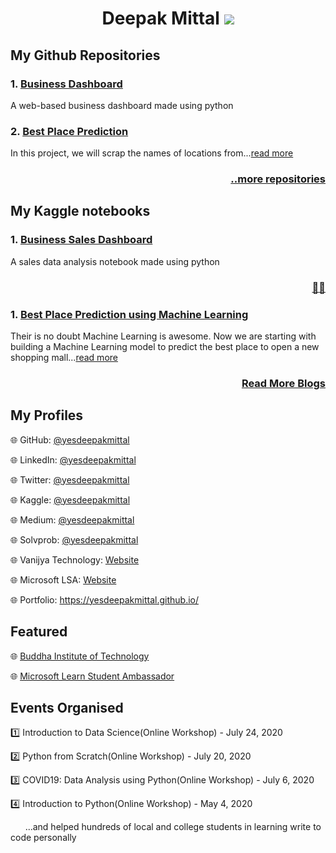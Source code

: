 <div align="center">
  <h1>Deepak Mittal <a href="https://github.com/yesdeepakmittal"target="_blank"><img src="https://img.shields.io/github/followers/yesdeepakmittal?style=social"></a></h1>
</div>

<div>
<h2>My Github Repositories</h2>
  <h3>1. <a href="https://github.com/yesdeepakmittal/Business_Dashboard">Business Dashboard</a></h3>
  <p>A web-based business dashboard made using python</p>
  <h3>2. <a href="https://github.com/yesdeepakmittal/Best_Place_Prediction"target="_blank">Best Place Prediction</a></h3>
  <p>In this project, we will scrap the names of locations from...<a href="https://github.com/yesdeepakmittal/Best_Place_Prediction/"target="_blank">read more</a></p>
  <h3 align="right"><a href="https://github.com/yesdeepakmittal?tab=repositories">..more repositories</a></h3>
</div>

<div>
  <h2>My Kaggle notebooks</h2>
    <h3>1. <a href="https://www.kaggle.com/yesdeepakmittal/business-sales-dashboard">Business Sales Dashboard</a></h3>
  <p>A sales data analysis notebook made using python</p>
  <h3 align="right"><a href="https://www.kaggle.com/yesdeepakmittal>..more notebooks</a></h3>
<div>
  <h2>My Blogs<a href="https://blog.solvprob.in/author/yesdeepakmittal/">📖</a><a href="https://medium.com/@yesdeepakmittal">📖</a></h2>
  <h3>1. <a href="https://blog.solvprob.in/machine-learning/09/2020/best-place-prediction-using-machine-learning/">Best Place Prediction using Machine Learning</a></h3>
  <p>Their is no doubt Machine Learning is awesome. Now we are starting with building a Machine Learning model to predict the best place to open a new shopping mall...<a href="https://blog.solvprob.in/machine-learning/09/2020/best-place-prediction-using-machine-learning/">read more</a></p>
  <h3 align="right"><a href="https://github.com/yesdeepakmittal/yesdeepakmittal/blob/master/myblogs.md">Read More Blogs</a></h3>
  </div>
  
<div>
  <h2>My Profiles</h2>
  <p>🌐 GitHub: <a href="https://github.com/yesdeepakmittal/">@yesdeepakmittal</a></p>
  <p>🌐 LinkedIn: <a href="https://www.linkedin.com/in/yesdeepakmittal/">@yesdeepakmittal</a></p>
  <p>🌐 Twitter: <a href="https://twitter.com/yesdeepakmittal">@yesdeepakmittal</a></p>
  <p>🌐 Kaggle: <a href="https://www.kaggle.com/yesdeepakmittal">@yesdeepakmittal</a></p>
  <p>🌐 Medium: <a href="https://medium.com/@yesdeepakmittal">@yesdeepakmittal</a></p>
  <p>🌐 Solvprob: <a href="https://blog.solvprob.in/author/yesdeepakmittal/">@yesdeepakmittal</a></p>
  <p>🌐 Vanijya Technology: <a href="https://vanijya.tech/">Website</a></p>
  <p>🌐 Microsoft LSA: <a href="https://studentambassadors.microsoft.com/en-US/profile/4723">Website</a></p>
  <p>🌐 Portfolio: <a href="https://yesdeepakmittal.github.io/">https://yesdeepakmittal.github.io/</a></p>
</div>

<div>
  <h2>Featured</h2>
  <p>🌐 <a href="http://www.bit.ac.in/eventsdetail/ece-department-has-organized-the-webinar-data-science-on-24-07-2020.aspx">Buddha Institute of Technology</a></p>
  <p>🌐 <a href="https://studentambassadors.microsoft.com/en-US/profile/4723">Microsoft Learn Student Ambassador</a></p>
</div>

<div>
  <h2>Events Organised</h2>
  <p>1️⃣ Introduction to Data Science(Online Workshop) - July 24, 2020</p>
  <p>2️⃣ Python from Scratch(Online Workshop) - July 20, 2020</p>
  <p>3️⃣ COVID19: Data Analysis using Python(Online Workshop) - July 6, 2020</p>
  <p>4️⃣ Introduction to Python(Online Workshop) - May 4, 2020</p>
  <p>&nbsp;&nbsp;&nbsp;&nbsp;&nbsp;&nbsp;...and helped hundreds of local and college students in learning write to code personally</p>
</div>
